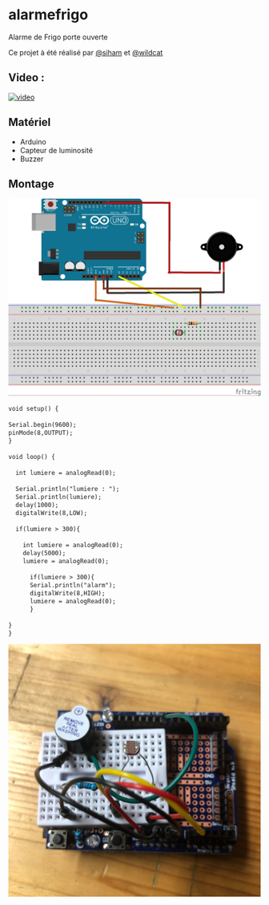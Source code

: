 # alarmefrigo

Alarme de Frigo porte ouverte

Ce projet à été réalisé par [@siham](https://github.com/siham87) et [@wildcat](https://github.com/wildcat7534)

## Video :
[![video](https://img.youtube.com/vi/rAtIEVhXILA/0.jpg)](https://www.youtube.com/watch?v=rAtIEVhXILA)

## **Matériel**
+ Arduino
+ Capteur de luminosité
+ Buzzer

## **Montage**

![schema : ](alarmefrigo_bb.jpg)

```
void setup() {

Serial.begin(9600);
pinMode(8,OUTPUT);
}

void loop() {
  
  int lumiere = analogRead(0);

  Serial.println("lumiere : ");
  Serial.println(lumiere);
  delay(1000);
  digitalWrite(8,LOW);
  
  if(lumiere > 300){

    int lumiere = analogRead(0);
    delay(5000);
    lumiere = analogRead(0);
  
      if(lumiere > 300){
      Serial.println("alarm");
      digitalWrite(8,HIGH);
      lumiere = analogRead(0);
      }
  
}
}
```

![photo: ](arduinoalarmefrigo.jpg)
